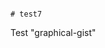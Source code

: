                                                                                                                                                                                                                                                                                                                                                                                                                                                                                                                                                                                        # test7
Test "graphical-gist"